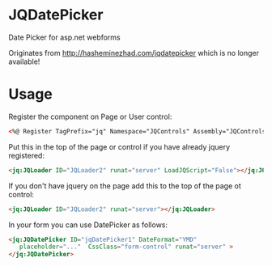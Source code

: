 # JQDatePicker
Date Picker for asp.net webforms

Originates from http://hasheminezhad.com/jqdatepicker which is no longer available!

# Usage

Register the component on Page or User control:

```html
<%@ Register TagPrefix="jq" Namespace="JQControls" Assembly="JQControls" %>
```

Put this in the top of the page or control if you have already jquery registered:

```html
<jq:JQLoader ID="JQLoader2" runat="server" LoadJQScript="False"></jq:JQLoader>

```

If you don't have jquery on the page add this to the top of the page ot control:

```html
<jq:JQLoader ID="JQLoader2" runat="server"></jq:JQLoader>
```

In your form you can use DatePicker as follows:

```html
<jq:JQDatePicker ID="jqDatePicker1" DateFormat="YMD"
   placeholder="..."  CssClass="form-control" runat="server" >
</jq:JQDatePicker>
```



